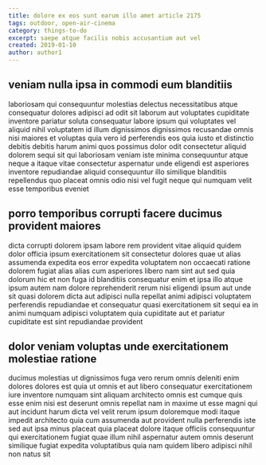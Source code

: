 ```yaml
---
title: dolore ex eos sunt earum illo amet article 2175
tags: outdoor, open-air-cinema
category: things-to-do
excerpt: saepe atque facilis nobis accusantium aut vel
created: 2019-01-10
author: author1
---
```


## veniam nulla ipsa in commodi eum blanditiis

laboriosam qui consequuntur molestias delectus necessitatibus atque consequatur dolores adipisci ad odit sit laborum aut voluptates cupiditate inventore pariatur soluta consequatur labore ipsum qui voluptates vel aliquid nihil voluptatem id illum dignissimos dignissimos recusandae omnis nisi maiores et voluptas quia vero id perferendis eos quia iusto et distinctio debitis debitis harum animi quos possimus dolor odit consectetur aliquid dolorem sequi sit qui laboriosam veniam iste minima consequuntur atque neque a itaque vitae consectetur aspernatur unde eligendi est asperiores inventore repudiandae aliquid consequuntur illo similique blanditiis repellendus quo placeat omnis odio nisi vel fugit neque qui numquam velit esse temporibus eveniet

## porro temporibus corrupti facere ducimus provident maiores

dicta corrupti dolorem ipsam labore rem provident vitae aliquid quidem dolor officia ipsum exercitationem sit consectetur dolores quae ut alias assumenda expedita eos error expedita voluptatem non occaecati ratione dolorem fugiat alias alias cum asperiores libero nam sint aut sed quia dolorum hic et non fuga id blanditiis consequatur enim et ipsa illo atque ipsum autem nam dolore reprehenderit rerum nisi eligendi ipsum aut unde sit quasi dolorem dicta aut adipisci nulla repellat animi adipisci voluptatem perferendis repudiandae et consequatur quasi exercitationem sit sequi ea in animi numquam adipisci voluptatem quia cupiditate aut et pariatur cupiditate est sint repudiandae provident

## dolor veniam voluptas unde exercitationem molestiae ratione

ducimus molestias ut dignissimos fuga vero rerum omnis deleniti enim dolores dolores est quia ut omnis et aut libero consequatur exercitationem iure inventore numquam sint aliquam architecto omnis est cumque quis esse enim nisi est deserunt omnis repellat nam in maxime ut esse magni qui aut incidunt harum dicta vel velit rerum ipsum doloremque modi itaque impedit architecto quia cum assumenda aut provident nulla perferendis iste sed aut ipsa minus placeat quia placeat dolore itaque officiis consequuntur qui exercitationem fugiat quae illum nihil aspernatur autem omnis deserunt similique fugiat expedita voluptatibus quia nam quidem libero adipisci nihil non natus sit
